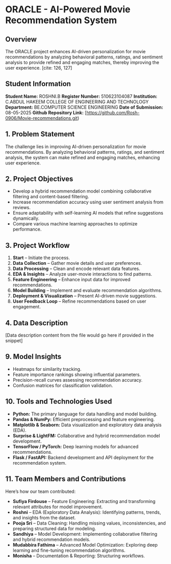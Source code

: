 # ORACLE - AI-Powered Movie Recommendation System

## Overview

The ORACLE project enhances AI-driven personalization for movie recommendations by analyzing behavioral patterns, ratings, and sentiment analysis to provide refined and engaging matches, thereby improving the user experience. [cite: 126, 127]

## Student Information
**Student Name:** ROSHNI.B
**Register Number:** 510623104087
**Institution:** C.ABDUL HAKEEM COLLEGE OF ENGINEERING AND TECHNOLOGY
**Department:** BE.COMPUTER SCIENCE ENGINEERING
**Date of Submission:** 08-05-2025
**Github Repository Link:** [https://github.com/Rosh-0906/Movie-recommendations.git)

## 1. Problem Statement
The challenge lies in improving AI-driven personalization for movie recommendations. By analyzing behavioral patterns, ratings, and sentiment analysis, the system can make refined and engaging matches, enhancing user experience.

## 2. Project Objectives
- Develop a hybrid recommendation model combining collaborative filtering and content-based filtering.
- Increase recommendation accuracy using user sentiment analysis from reviews.
- Ensure adaptability with self-learning AI models that refine suggestions dynamically.
- Compare various machine learning approaches to optimize performance.

## 3. Project Workflow
1. **Start** – Initiate the process.
2. **Data Collection** – Gather movie details and user preferences.
3. **Data Processing** – Clean and encode relevant data features.
4. **EDA & Insights** – Analyze user-movie interactions to find patterns.
5. **Feature Engineering** – Enhance input data for improved recommendations.
6. **Model Building** – Implement and evaluate recommendation algorithms.
7. **Deployment & Visualization** – Present AI-driven movie suggestions.
8. **User Feedback Loop** – Refine recommendations based on user engagement.

## 4. Data Description
[Data description content from the file would go here if provided in the snippet]

## 9. Model Insights
- Heatmaps for similarity tracking.
- Feature importance rankings showing influential parameters.
- Precision-recall curves assessing recommendation accuracy.
- Confusion matrices for classification validation.

## 10. Tools and Technologies Used
- **Python:** The primary language for data handling and model building.
- **Pandas & NumPy:** Efficient preprocessing and feature engineering.
- **Matplotlib & Seaborn:** Data visualization and exploratory data analysis (EDA).
- **Surprise & LightFM:** Collaborative and hybrid recommendation model development.
- **TensorFlow / PyTorch:** Deep learning models for advanced recommendations.
- **Flask / FastAPI:** Backend development and API deployment for the recommendation system.

## 11. Team Members and Contributions
Here’s how our team contributed:
- **Sufiya Firdouse** – Feature Engineering: Extracting and transforming relevant attributes for model improvement.
- **Roshni** – EDA (Exploratory Data Analysis): Identifying patterns, trends, and insights from the dataset.
- **Pooja Sri** – Data Cleaning: Handling missing values, inconsistencies, and preparing structured data for modeling.
- **Sandhiya** – Model Development: Implementing collaborative filtering and hybrid recommendation models.
- **Mudabbira Fathima** – Advanced Model Optimization: Exploring deep learning and fine-tuning recommendation algorithms.
- **Monisha** – Documentation & Reporting: Structuring workflows.
